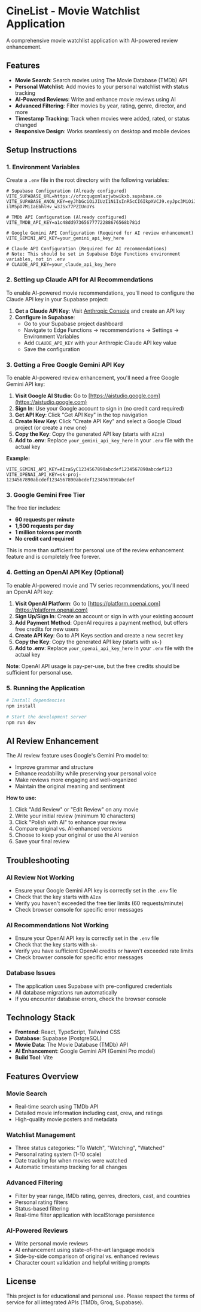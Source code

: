 # CineList - Movie Watchlist Application

A comprehensive movie watchlist application with AI-powered review enhancement.

## Features

- **Movie Search**: Search movies using The Movie Database (TMDb) API
- **Personal Watchlist**: Add movies to your personal watchlist with status tracking
- **AI-Powered Reviews**: Write and enhance movie reviews using AI
- **Advanced Filtering**: Filter movies by year, rating, genre, director, and more
- **Timestamp Tracking**: Track when movies were added, rated, or status changed
- **Responsive Design**: Works seamlessly on desktop and mobile devices

## Setup Instructions

### 1. Environment Variables

Create a `.env` file in the root directory with the following variables:

```env
# Supabase Configuration (Already configured)
VITE_SUPABASE_URL=https://ofzcqugxmlazjwbwikxb.supabase.co
VITE_SUPABASE_ANON_KEY=eyJhbGciOiJIUzI1NiIsInR5cCI6IkpXVCJ9.eyJpc3MiOiJzdXBhYmFzZSIsInJlZiI6Im9memNxdWd4bWxhemp3Yndpa3hiIiwicm9sZSI6ImFub24iLCJpYXQiOjE3NTQ2NTk1NDgsImV4cCI6MjA3MDIzNTU0OH0.UNd7LsEOQ-ilM5pD7MiIaEbhlHv_w3JSx77PZIUnUYs

# TMDb API Configuration (Already configured)
VITE_TMDB_API_KEY=a1c48dd97365677772288676568b781d

# Google Gemini API Configuration (Required for AI review enhancement)
VITE_GEMINI_API_KEY=your_gemini_api_key_here

# Claude API Configuration (Required for AI recommendations)
# Note: This should be set in Supabase Edge Functions environment variables, not in .env
# CLAUDE_API_KEY=your_claude_api_key_here
```

### 2. Setting up Claude API for AI Recommendations

To enable AI-powered movie recommendations, you'll need to configure the Claude API key in your Supabase project:

1. **Get a Claude API Key**: Visit [Anthropic Console](https://console.anthropic.com) and create an API key
2. **Configure in Supabase**: 
   - Go to your Supabase project dashboard
   - Navigate to Edge Functions → recommendations → Settings → Environment Variables
   - Add `CLAUDE_API_KEY` with your Anthropic Claude API key value
   - Save the configuration

### 3. Getting a Free Google Gemini API Key

To enable AI-powered review enhancement, you'll need a free Google Gemini API key:

1. **Visit Google AI Studio**: Go to [https://aistudio.google.com](https://aistudio.google.com)
2. **Sign In**: Use your Google account to sign in (no credit card required)
3. **Get API Key**: Click "Get API Key" in the top navigation
4. **Create New Key**: Click "Create API Key" and select a Google Cloud project (or create a new one)
5. **Copy the Key**: Copy the generated API key (starts with `AIza`)
6. **Add to .env**: Replace `your_gemini_api_key_here` in your `.env` file with the actual key

**Example:**
```env
VITE_GEMINI_API_KEY=AIzaSyC1234567890abcdef1234567890abcdef123
VITE_OPENAI_API_KEY=sk-proj-1234567890abcdef1234567890abcdef1234567890abcdef
```

### 3. Google Gemini Free Tier

The free tier includes:
- **60 requests per minute**
- **1,500 requests per day**
- **1 million tokens per month**
- **No credit card required**

This is more than sufficient for personal use of the review enhancement feature and is completely free forever.

### 4. Getting an OpenAI API Key (Optional)

To enable AI-powered movie and TV series recommendations, you'll need an OpenAI API key:

1. **Visit OpenAI Platform**: Go to [https://platform.openai.com](https://platform.openai.com)
2. **Sign Up/Sign In**: Create an account or sign in with your existing account
3. **Add Payment Method**: OpenAI requires a payment method, but offers free credits for new users
4. **Create API Key**: Go to API Keys section and create a new secret key
5. **Copy the Key**: Copy the generated API key (starts with `sk-`)
6. **Add to .env**: Replace `your_openai_api_key_here` in your `.env` file with the actual key

**Note**: OpenAI API usage is pay-per-use, but the free credits should be sufficient for personal use.

### 5. Running the Application

```bash
# Install dependencies
npm install

# Start the development server
npm run dev
```

## AI Review Enhancement

The AI review feature uses Google's Gemini Pro model to:
- Improve grammar and structure
- Enhance readability while preserving your personal voice
- Make reviews more engaging and well-organized
- Maintain the original meaning and sentiment

**How to use:**
1. Click "Add Review" or "Edit Review" on any movie
2. Write your initial review (minimum 10 characters)
3. Click "Polish with AI" to enhance your review
4. Compare original vs. AI-enhanced versions
5. Choose to keep your original or use the AI version
6. Save your final review

## Troubleshooting

### AI Review Not Working
- Ensure your Google Gemini API key is correctly set in the `.env` file
- Check that the key starts with `AIza`
- Verify you haven't exceeded the free tier limits (60 requests/minute)
- Check browser console for specific error messages

### AI Recommendations Not Working
- Ensure your OpenAI API key is correctly set in the `.env` file
- Check that the key starts with `sk-`
- Verify you have sufficient OpenAI credits or haven't exceeded rate limits
- Check browser console for specific error messages

### Database Issues
- The application uses Supabase with pre-configured credentials
- All database migrations run automatically
- If you encounter database errors, check the browser console

## Technology Stack

- **Frontend**: React, TypeScript, Tailwind CSS
- **Database**: Supabase (PostgreSQL)
- **Movie Data**: The Movie Database (TMDb) API
- **AI Enhancement**: Google Gemini API (Gemini Pro model)
- **Build Tool**: Vite

## Features Overview

### Movie Search
- Real-time search using TMDb API
- Detailed movie information including cast, crew, and ratings
- High-quality movie posters and metadata

### Watchlist Management
- Three status categories: "To Watch", "Watching", "Watched"
- Personal rating system (1-10 scale)
- Date tracking for when movies were watched
- Automatic timestamp tracking for all changes

### Advanced Filtering
- Filter by year range, IMDb rating, genres, directors, cast, and countries
- Personal rating filters
- Status-based filtering
- Real-time filter application with localStorage persistence

### AI-Powered Reviews
- Write personal movie reviews
- AI enhancement using state-of-the-art language models
- Side-by-side comparison of original vs. enhanced reviews
- Character count validation and helpful writing prompts

## License

This project is for educational and personal use. Please respect the terms of service for all integrated APIs (TMDb, Groq, Supabase).